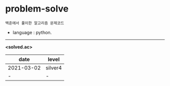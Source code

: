 # problem-solve
`백준에서 풀이한 알고리즘 문제코드`
- language : python.

 ___
 **<solved.ac>**

|date|level|
|--|--|
| 2021-03-02|silver4|
|-|-|

 
